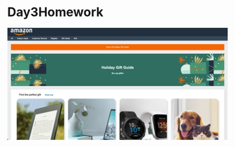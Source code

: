 # Day3Homework

![alt text](https://github.com/ErikOnd/Day3Homework/blob/master/pictures/amazonClone.png?raw=true)